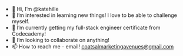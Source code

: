 - 👋 Hi, I’m @katehille
- 👀 I’m interested in learning new things! I love to be able to challenge myself. 
- 🌱 I’m currently getting my full-stack engineer certificate from Codecademy!
- 💞️ I’m looking to collaborate on anything!
- 📫 How to reach me - email! coatsalmarketingavenues@gmail.com

<!---
katehille/katehille is a ✨ special ✨ repository because its `README.md` (this file) appears on your GitHub profile.
You can click the Preview link to take a look at your changes.
--->
